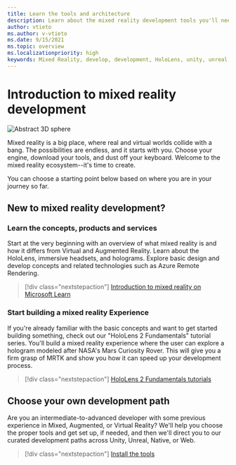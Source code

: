 ```yaml
---
title: Learn the tools and architecture
description: Learn about the mixed reality development tools you'll need to get started making apps for HoloLens and immersive headsets.
author: vtieto
ms.author: v-vtieto
ms.date: 9/15/2021
ms.topic: overview
ms.localizationpriority: high
keywords: Mixed Reality, develop, development, HoloLens, unity, unreal, directx, mixed reality headset, windows mixed reality headset, virtual reality headset, what is virtual reality, what is augmented reality, virtual reality development, augmented reality development
---
```


# Introduction to mixed reality development

![Abstract 3D sphere](images/development-hero-image.png)

Mixed reality is a big place, where real and virtual worlds collide with a bang. The possibilities are endless, and it starts with you. Choose your engine, download your tools, and dust off your keyboard. Welcome to the mixed reality ecosystem--it's time to create.

You can choose a starting point below based  on where you are in your journey so far.

## New to mixed reality development?

### Learn the concepts, products and services

Start at the very beginning with an overview of what mixed reality is and how it differs from Virtual and Augmented Reality. Learn about the HoloLens, immersive headsets, and holograms. Explore basic design and develop concepts and related technologies such as Azure Remote Rendering.

> [!div class="nextstepaction"]
> [Introduction to mixed reality on Microsoft Learn](/learn/modules/intro-to-mixed-reality/)

### Start building a mixed reality Experience

If you're already familiar with the basic concepts and want to get started building something, check out our "HoloLens 2 Fundamentals"  tutorial series. You'll build a mixed reality experience where the user can explore a hologram modeled after NASA's Mars Curiosity Rover. This will give you a firm grasp of MRTK and show you how it can speed up your development process.

> [!div class="nextstepaction"]
> [HoloLens 2 Fundamentals tutorials](/learn/paths/beginner-hololens-2-tutorials/)

## Choose your own development path
Are you an intermediate-to-advanced developer with some previous experience in Mixed, Augmented, or Virtual Reality? We'll help you choose the proper tools and get set up, if needed, and then we'll direct you to our curated development paths across Unity, Unreal, Native, or Web.

> [!div class="nextstepaction"]
> [Install the tools](install-the-tools.md)


